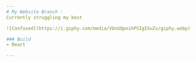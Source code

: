 ```yaml
---
# My Website Branch ❕
Currently struggling my best

![Confused](https://i.giphy.com/media/VbnUQpnihPSIgIXuZv/giphy.webp)

### Build
- React

---
```

